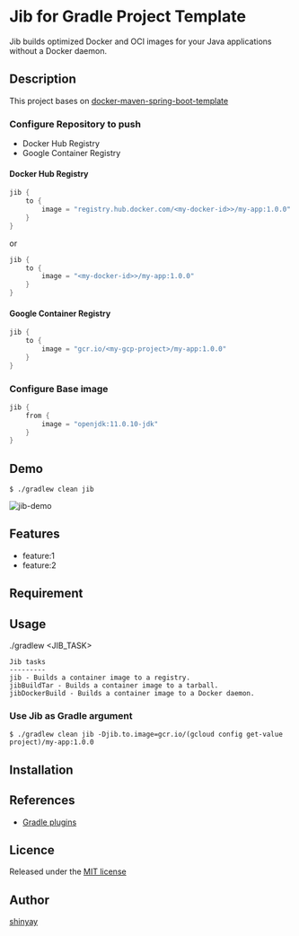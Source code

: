 # Jib for Gradle Project Template

Jib builds optimized Docker and OCI images for your Java applications without a Docker daemon.

## Description
This project bases on [docker-maven-spring-boot-template](https://github.com/shinyay/docker-maven-spring-boot-template)

### Configure Repository to push
- Docker Hub Registry
- Google Container Registry

#### Docker Hub Registry

```kotlin
jib {
    to {
        image = "registry.hub.docker.com/<my-docker-id>>/my-app:1.0.0"
    }
}
```
or
```kotlin
jib {
    to {
        image = "<my-docker-id>>/my-app:1.0.0"
    }
}
```

#### Google Container Registry
```kotlin
jib {
    to {
        image = "gcr.io/<my-gcp-project>/my-app:1.0.0"
    }
}
```

### Configure Base image
```kotlin
jib {
    from {
        image = "openjdk:11.0.10-jdk"
    }
}
```

## Demo

```
$ ./gradlew clean jib
```

![jib-demo](https://user-images.githubusercontent.com/3072734/99399551-2d93f000-2929-11eb-976b-d995af86057f.gif)

## Features

- feature:1
- feature:2

## Requirement

## Usage

./gradlew <JIB_TASK>

```
Jib tasks
---------
jib - Builds a container image to a registry.
jibBuildTar - Builds a container image to a tarball.
jibDockerBuild - Builds a container image to a Docker daemon.
```

### Use Jib as Gradle argument
```shell script
$ ./gradlew clean jib -Djib.to.image=gcr.io/(gcloud config get-value project)/my-app:1.0.0
```

## Installation

## References
- [Gradle plugins](https://plugins.gradle.org/plugin/com.google.cloud.tools.jib)

## Licence

Released under the [MIT license](https://gist.githubusercontent.com/shinyay/56e54ee4c0e22db8211e05e70a63247e/raw/44f0f4de510b4f2b918fad3c91e0845104092bff/LICENSE)

## Author

[shinyay](https://github.com/shinyay)
